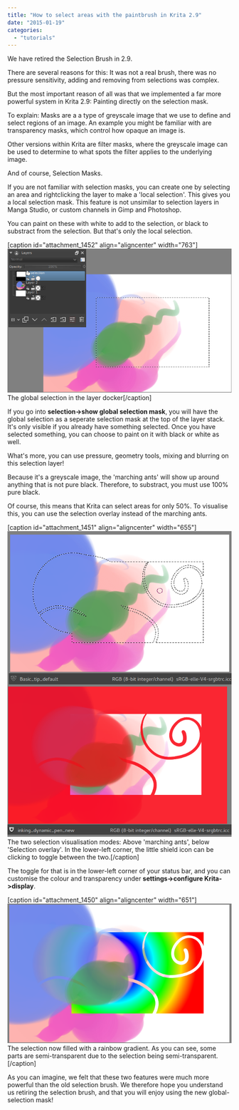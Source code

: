 ```yaml
---
title: "How to select areas with the paintbrush in Krita 2.9"
date: "2015-01-19"
categories: 
  - "tutorials"
---
```


We have retired the Selection Brush in 2.9.

There are several reasons for this: It was not a real brush, there was no pressure sensitivity, adding and removing from selections was complex.

But the most important reason of all was that we implemented a far more powerful system in Krita 2.9: Painting directly on the selection mask.

To explain: Masks are a a type of greyscale image that we use to define and select regions of an image. An example you might be familiar with are transparency masks, which control how opaque an image is.

Other versions within Krita are filter masks, where the greyscale image can be used to determine to what spots the filter applies to the underlying image.

And of course, Selection Masks.

If you are not familiar with selection masks, you can create one by selecting an area and rightclicking the layer to make a 'local selection'. This gives you a local selection mask. This feature is not unsimilar to selection layers in Manga Studio, or custom channels in Gimp and Photoshop.

You can paint on these with white to add to the selection, or black to substract from the selection. But that's only the local selection.

\[caption id="attachment\_1452" align="aligncenter" width="763"\][![selectionmask_01](images/selectionmask_01.png)](https://krita.org/wp-content/uploads/2015/01/selectionmask_01.png) The global selection in the layer docker\[/caption\]

If you go into **selection->show global selection mask**, you will have the global selection as a seperate selection mask at the top of the layer stack. It's only visible if you already have something selected. Once you have selected something, you can choose to paint on it with black or white as well.

What's more, you can use pressure, geometry tools, mixing and blurring on this selection layer!

Because it's a greyscale image, the 'marching ants' will show up around anything that is not pure black. Therefore, to substract, you must use 100% pure black.

Of course, this means that Krita can select areas for only 50%. To visualise this, you can use the selection overlay instead of the marching ants.

\[caption id="attachment\_1451" align="aligncenter" width="655"\][![selectionmask_02](images/selectionmask_02.png)](https://krita.org/wp-content/uploads/2015/01/selectionmask_02.png) The two selection visualisation modes: Above 'marching ants', below 'Selection overlay'. In the lower-left corner, the little shield icon can be clicking to toggle between the two.\[/caption\]

The toggle for that is in the lower-left corner of your status bar, and you can customise the colour and transparency under **settings->configure Krita->display**.

\[caption id="attachment\_1450" align="aligncenter" width="651"\][![The selection now filled with a rainbow gradient. As you can see, some parts are semi-transparent due to the selection being semi-transparent.](images/selectionmask_3.png)](https://krita.org/wp-content/uploads/2015/01/selectionmask_3.png) The selection now filled with a rainbow gradient. As you can see, some parts are semi-transparent due to the selection being semi-transparent.\[/caption\]

As you can imagine, we felt that these two features were much more powerful than the old selection brush. We therefore hope you understand us retiring the selection brush, and that you will enjoy using the new global-selection mask!
